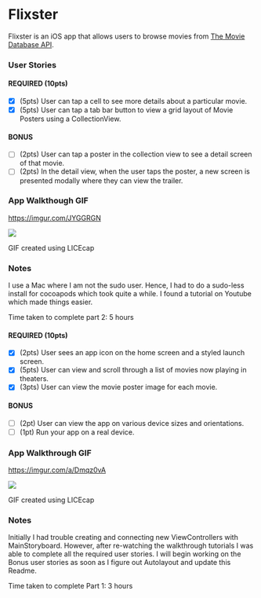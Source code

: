 # Flixster

Flixster is an iOS app that allows users to browse movies from [The Movie Database API](http://docs.themoviedb.apiary.io/#).



### User Stories

#### REQUIRED (10pts)
- [x] (5pts) User can tap a cell to see more details about a particular movie.
- [x] (5pts) User can tap a tab bar button to view a grid layout of Movie Posters using a CollectionView.

#### BONUS
- [ ] (2pts) User can tap a poster in the collection view to see a detail screen of that movie.
- [ ] (2pts) In the detail view, when the user taps the poster, a new screen is presented modally where they can view the trailer.

### App Walkthough GIF

https://imgur.com/JYGGRGN

<img src="https://imgur.com/JYGGRGN.gif" />

GIF created using LICEcap

### Notes

I use a Mac where I am not the sudo user. Hence, I had to do a sudo-less install for cocoapods which took quite a while. I found a tutorial on Youtube which made things easier.

Time taken to complete part 2: 5 hours


#### REQUIRED (10pts)
- [x] (2pts) User sees an app icon on the home screen and a styled launch screen.
- [x] (5pts) User can view and scroll through a list of movies now playing in theaters.
- [x] (3pts) User can view the movie poster image for each movie.

#### BONUS
- [ ] (2pt) User can view the app on various device sizes and orientations.
- [ ] (1pt) Run your app on a real device.

### App Walkthrough GIF

https://imgur.com/a/Dmqz0vA

<img src='https://i.imgur.com/Clh8tXE.gif'  />

GIF created using LICEcap


### Notes

Initially I had trouble creating and connecting new ViewControllers with MainStoryboard. However, after re-watching the walkthrough tutorials I was able to complete all the required user stories.
I will begin working on the Bonus user stories as soon as I figure out Autolayout and update this Readme. 

Time taken to complete Part 1: 3 hours

